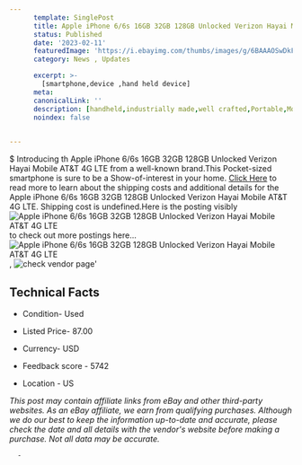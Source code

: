 ```yaml
---
      template: SinglePost
      title: Apple iPhone 6/6s 16GB 32GB 128GB Unlocked Verizon Hayai Mobile AT&T 4G LTE
      status: Published
      date: '2023-02-11'
      featuredImage: 'https://i.ebayimg.com/thumbs/images/g/6BAAAOSwDkFhMKPB/s-l225.jpg'
      category: News , Updates

      excerpt: >-
        [smartphone,device ,hand held device]
      meta:
      canonicalLink: ''
      description: [handheld,industrially made,well crafted,Portable,Mobile,Compact,Convenient,Lightweight,Maneuverable,Man-portable,Miniature,Carriable,Hand-held,Light,Holdable,Transportable,Mobile device,Pocket-sized,On-the-go,Wireless,Cordless,Compact size,Convenient size, smartphone,device ,hand held device]
      noindex: false
      

---
```

$
      Introducing th Apple iPhone 6/6s 16GB 32GB 128GB Unlocked Verizon Hayai Mobile AT&T 4G LTE from a well-known brand.This Pocket-sized smartphone is sure to be a Show-of-interest in your home. [Click Here](https://www.ebay.com/itm/114966489140?hash=item1ac4896834%3Ag%3A6BAAAOSwDkFhMKPB&amdata=enc%3AAQAHAAAA4CSVVKX6B4zz1L%2B1JJ2RL3kYo1OETU8fPtfPKfxOJSjKoyfzr1dCZUQChbYTYfJHtxdIL9SDl5cg5PFC9XjyFMid3K6QAGMEHeSbjw%2FnJS2II6ls%2FQ4Xr7AqmC31yt0NYpRPjkoF2n47mubzjbazBaz8SUmMbuEtW8LrO2uUl7dF3PjQNlQS7OnQqIIC2Wrh9Zmr%2B3PHNuuW%2B8z%2BRsOO4%2Fr%2FTQftSvvckZ2UV4kF2Hb9waKZwFT2GbWdqsk1R6zRgZpvC0igLscrNNJS1mbb7U3eMe4IvJ8F6uhpDulYBk%2Bl&mkevt=1&mkcid=1&mkrid=711-53200-19255-0&campid=%253CePNCampaignId%253E&customid=%253CreferenceId%253E&toolid=10049) to read more to learn about the shipping costs and additional details for the Apple iPhone 6/6s 16GB 32GB 128GB Unlocked Verizon Hayai Mobile AT&T 4G LTE. Shipping cost is undefined.Here is the posting visibly ![Apple iPhone 6/6s 16GB 32GB 128GB Unlocked Verizon Hayai Mobile AT&T 4G LTE](https://i.ebayimg.com/thumbs/images/g/6BAAAOSwDkFhMKPB/s-l225.jpg) to check out more postings here... ![Apple iPhone 6/6s 16GB 32GB 128GB Unlocked Verizon Hayai Mobile AT&T 4G LTE](https://i.ebayimg.com/images/g/6BAAAOSwDkFhMKPB/s-l1200.jpg), ![check vendor page](https://origin-galleryplus.ebayimg.com/ws/web/114966489140_2_0_1/225x225.jpg,https://origin-galleryplus.ebayimg.com/ws/web/114966489140_3_0_1/225x225.jpg,https://origin-galleryplus.ebayimg.com/ws/web/114966489140_4_0_1/225x225.jpg,https://origin-galleryplus.ebayimg.com/ws/web/114966489140_5_0_1/225x225.jpg,https://origin-galleryplus.ebayimg.com/ws/web/114966489140_6_0_1/225x225.jpg,https://origin-galleryplus.ebayimg.com/ws/web/114966489140_7_0_1/225x225.jpg,https://origin-galleryplus.ebayimg.com/ws/web/114966489140_8_0_1/225x225.jpg)'

      

 ## Technical Facts 



     
      

 - Condition- Used 


      

 - Listed Price- 87.00 


      

 - Currency- USD 


      

 - Feedback score - 5742 


      

 - Location - US 


      
      

 *_This post may contain affiliate links from eBay and other third-party websites. As an eBay affiliate, we earn from qualifying purchases. Although we do our best to keep the information up-to-date and accurate, please check the date and all details with the vendor's website before making a purchase. Not all data may be accurate._*




      -
